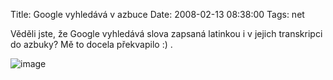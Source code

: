 Title: Google vyhledává v azbuce
Date: 2008-02-13 08:38:00
Tags: net

Věděli jste, že Google vyhledává slova zapsaná latinkou i v jejich
transkripci do azbuky? Mě to docela překvapilo :) .

![image](http://blog.javorek.net/image/38/)